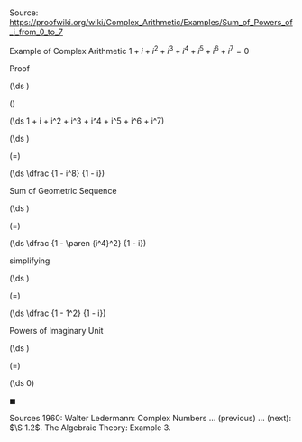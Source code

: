 # 

Source: https://proofwiki.org/wiki/Complex_Arithmetic/Examples/Sum_of_Powers_of_i_from_0_to_7

Example of Complex Arithmetic
$1 + i + i^2 + i^3 + i^4 + i^5 + i^6 + i^7 = 0$


Proof













\(\ds \)

\(\)







\(\ds 1 + i + i^2 + i^3 + i^4 + i^5 + i^6 + i^7\)




















\(\ds \)

\(=\)







\(\ds \dfrac {1 - i^8} {1 - i}\)





Sum of Geometric Sequence














\(\ds \)

\(=\)







\(\ds \dfrac {1 - \paren {i^4}^2} {1 - i}\)





simplifying














\(\ds \)

\(=\)







\(\ds \dfrac {1 - 1^2} {1 - i}\)





Powers of Imaginary Unit














\(\ds \)

\(=\)







\(\ds 0\)









$\blacksquare$


Sources
1960: Walter Ledermann: Complex Numbers ... (previous) ... (next): $\S 1.2$. The Algebraic Theory: Example $3$.




